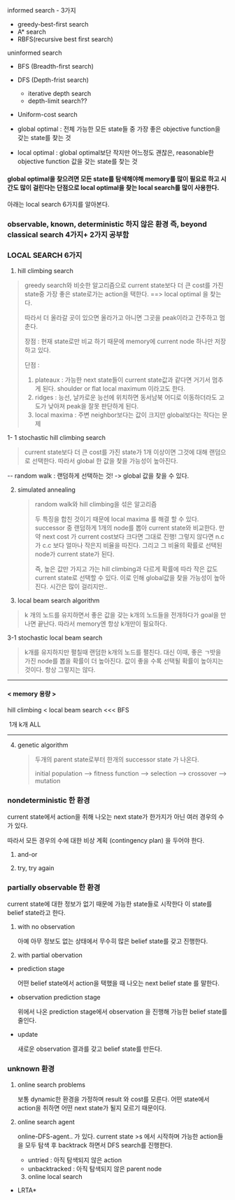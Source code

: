 informed search  - 3가지

- greedy-best-first search
-  A* search
- RBFS(recursive best first search)

uninformed search

- BFS (Breadth-first search)
- DFS (Depth-frist search)
  - iterative depth search
  - depth-limit search??
- Uniform-cost search





- global optimal : 전체 가능한 모든 state들 중 가장 좋은 objective function을 갖는 state를 찾는 것
- local optimal : global optimal보단 작지만 어느정도 괜찮은, reasonable한 objective function 값을 갖는 state를 찾는 것

#### global optimal을 찾으려면 모든 state를 탐색해야해 memory를 많이 필요로 하고 시간도 많이 걸린다는 단점으로 local optimal을 찾는 local search를 많이 사용한다.

아래는 local search 6가지를 알아본다. 



### observable, known, deterministic 하지 않은 환경 즉, beyond classical search 4가지+ 2가지 공부함 

### LOCAL SEARCH 6가지 

1. hill climbing search

  > greedy search와 비슷한 알고리즘으로 current state보다 더 큰 cost를 가진 state중 가장 좋은 state로가는 action을 택한다.   ==> local optimal 을 찾는다.
  >
  > 따라서 더 올라갈 곳이 있으면 올라가고 아니면 그곳을 peak이라고 간주하고 멈춘다. 
  >
  > 장점 : 현재 state로만 비교 하기 때문에 memory에 current node 하나만 저장하고 있다. 
  >
  > 단점 : 
  >
  > 1. plateaux :  가능한 next state들이 current state값과 같다면 거기서 멈추게 된다. shoulder or flat local maximum 이라고도 한다.
  > 2. ridges :  능선, 날카로운 능선에 위치하면 동서남북 어디로 이동하더라도 고도가 낮아져 peak을 잘못 판단하게 된다. 
  > 3. local maxima : 주변 neighbor보다는 값이 크지만 global보다는 작다는 문제

  

  1- 1 stochastic hill climbing search

  >  current state보다 더 큰 cost를 가진 state가 1개 이상이면 그것에 대해 랜덤으로 선택한다. 따라서 global 한 값을 찾을 가능성이 높아진다. 

  

  -- random walk : 랜덤하게 선택하는 것! ->  global 값을 찾을 수 있다. 

  

2. simulated annealing

   > random walk와 hill climbing을 섞은 알고리즘 
   >
   > 두 특징을 합친 것이기 때문에 local maxima 를 해결 할 수 있다. successor 중 랜덤하게 1개의 node를 뽑아 current state와 비교한다. 만약 next cost 가 current cost보다 크다면 그대로 진행! 그렇지 않다면 n.c 가 c.c 보다 얼마나 작은지 비율을 따진다. 그리고 그 비율의 확률로 선택된 node가 current state가 된다. 
   >
   >  
   >
   > 즉, 높은 값만 가지고 가는 hill climbing과 다르게 확률에 따라 작은 값도 current state로 선택할 수 있다. 이로 인해 global값을 찾을 가능성이 높아진다. 시간은 많이 걸리지만..

   

3. local beam search algorithm

  > k 개의 노드를 유지하면서 좋은 값을 갖는 k개의 노드들을 전개하다가 goal을 만나면 끝난다. 따라서 memory엔 항상 k개만이 필요하다. 

  3-1 stochastic local beam search

  > k개를 유지하지만 펼칠때 랜덤한 k개의 노드를 펼친다. 대신 이때, 좋은 ㄱ밧을 가진 node를 뽑을 확률이 더 높아진다. 값이 좋을 수록 선택될 확률이 높아지는 것이다. 항상 그렇지는 않다. 

<HR>

#### < memory 용량 >

hill climbing < local beam search  <<<  BFS

​		1개                         k개 						ALL

<HR>

4. genetic algorithm

   > 두개의 parent state로부터 한개의 successor state 가 나온다.
   >
   > initial population --> fitness function  -->  selection --> crossover  --> mutation

   

### nondeterministic 한 환경

current state에서 action을 취해 나오는 next state가 한가지가 아닌 여러 경우의 수가 있다.

따라서 모든 경우의 수에 대한 비상 계획 (contingency plan) 을 두어야 한다.

1. and-or

   

2. try, try again



### partially observable 한 환경

current state에 대한 정보가 없기 때문에 가능한 state들로 시작한다 이 state를 belief state라고 한다. 

1. with no observation

   아예 아무 정보도 없는 상태에서 무수히 많은 belief state를 갖고 진행한다.

   

2. with partial obervation

- prediction stage

  어떤 belief state에서 action을 택했을 때 나오는 next belief state 를 말한다. 

- observation prediction stage

  위에서 나온 prediction stage에서 observation 을 진행해 가능한 belief state를 줄인다. 

- update

  새로운 observation 결과를 갖고 belief state를 만든다. 

### unknown 환경

 1. online search problems

    보통 dynamic한 환경을 가정하며 result 와 cost를 모른다. 어떤 state에서 action을 취하면 어떤 next state가 될지 모르기 때문이다. 

 2. online search agent

    online-DFS-agent.. 가 있다. current state >s 에서 시작하며 가능한 action들을 모두 탐색 후 backtrack 하면서 DFS search를 진행한다. 

    - untried : 아직 탐색되지 않은 action
    - unbacktracked : 아직 탐색되지 않은 parent node 

	3.  online local search

- LRTA*



